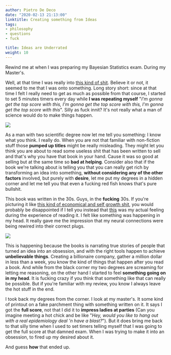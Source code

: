 ```yaml
---
author: Pietro De Deco
date: "2020-02-13 21:13:00"
linktitle: Creating something from Ideas
tags:
- philosophy
- questions
- fuck

title: Ideas are Underrated
weight: 10
---
```

Rewind me at when I was preparing my Bayesian Statistics exam. During my Master's.
<!--more-->

Well, at that time I was really into [this kind of shit](https://www.youtube.com/watch?v=xCoNh78UC4E). Believe it or not, it seemed to me that I was onto something. Long story short: since at that time I felt I really need to get as much as possible from that course, I started to set 5 minutes timers every day while **I was repeating myself** "*I'm gonna get the top score with this, I'm gonna get the top score with this, I'm gonna get the top score with this*". Silly as fuck innit? It's not really what a man of science would do to make things happen.

![](/img/ladder.jpg)

As a man with two scientific degree now let me tell you something: I know what you think. I really do. When you are not that familiar with non-fiction stuff those **pumped up titles** might be really misleading. They might let you think you are about to read some useless shit that has been written to sell and that's why you have that book in your hand. Cause it was so good at selling but at the same time so **bad at helping**. Consider also that if the book we're talking about is telling you that you can really get rich by transforming an idea into something, **without considering any of the other factors** involved, but purely with **desire**, let me put my degrees in a hidden corner and let me tell you that even a fucking red fish knows that's pure bullshit. 

This book was written in the 30s. Guys, in the **fucking** 30s. If you're picturing it like [this kind of economical and self growth shit](https://www.youtube.com/watch?v=PBAl9cchQac), you would probably be disappointed if I tell you instead that [this](https://www.youtube.com/watch?v=-B7-Vcdlld8) was my actual feeling during the experience of reading it. I felt like something was happening in my head. It really gave me the impression that my neural connections were being rewired into their correct plugs. 

![](/img/think_grow_rich.jpg)

This is happening because the books is narrating true stories of people that turned an idea into an obsession, and with the right tools happen to achieve **unbelievable things**. Creating a billionaire company, gather a million dollar in less than a week, you know the kind of things that happen after you read a book. And while from the black corner my two degrees are screaming for letting me reasoning, on the other hand I started to feel **something going on in my head**. It is fucking crazy if you think that something like that can really be possible. But if you're familiar with my review, you know I always leave the hot stuff in the end. 

I took back my degrees from the corner. I look at my master's. It some kind of printout on a fake parchment thing with something written on it. It says I got the **full score**, not that I did it to **impress ladies at parties** (Can you imagine meeting a hot chick and be like "*Hey, would you like to hang out with a real epidemiology deal 'n have a blast?*"). But it does bring me back to that silly time when I used to set timers telling myself that I was going to get the full score at that damned exam. When I was trying to make it into an obsession, to fired up my desired about it. 

And guess **how** that ended up. 
